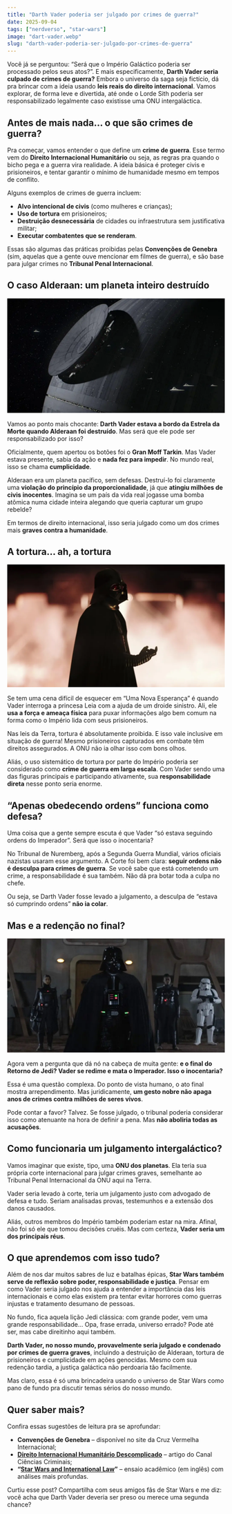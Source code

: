 ```yaml
---
title: "Darth Vader poderia ser julgado por crimes de guerra?"
date: 2025-09-04
tags: ["nerdverso", "star-wars"]
image: "dart-vader.webp"
slug: "darth-vader-poderia-ser-julgado-por-crimes-de-guerra"
---
```


Você já se perguntou: “Será que o Império Galáctico poderia ser processado pelos seus atos?”. E mais especificamente, **Darth Vader seria culpado de crimes de guerra?** Embora o universo da saga seja fictício, dá pra brincar com a ideia usando **leis reais do direito internacional**. Vamos explorar, de forma leve e divertida, até onde o Lorde Sith poderia ser responsabilizado legalmente caso existisse uma ONU intergaláctica.

## Antes de mais nada... o que são crimes de guerra?

Pra começar, vamos entender o que define um **crime de guerra**. Esse termo vem do **Direito Internacional Humanitário** ou seja, as regras pra quando o bicho pega e a guerra vira realidade. A ideia básica é proteger civis e prisioneiros, e tentar garantir o mínimo de humanidade mesmo em tempos de conflito.

Alguns exemplos de crimes de guerra incluem:

*   **Alvo intencional de civis** (como mulheres e crianças);
*   **Uso de tortura** em prisioneiros;
*   **Destruição desnecessária** de cidades ou infraestrutura sem justificativa militar;
*   **Executar combatentes que se renderam**.

Essas são algumas das práticas proibidas pelas **Convenções de Genebra** (sim, aquelas que a gente ouve mencionar em filmes de guerra), e são base para julgar crimes no **Tribunal Penal Internacional**.

## O caso Alderaan: um planeta inteiro destruído

![Alderaan](dart3.webp)

Vamos ao ponto mais chocante: **Darth Vader estava a bordo da Estrela da Morte quando Alderaan foi destruído**. Mas será que ele pode ser responsabilizado por isso?

Oficialmente, quem apertou os botões foi o **Gran Moff Tarkin**. Mas Vader estava presente, sabia da ação e **nada fez para impedir**. No mundo real, isso se chama **cumplicidade**.

Alderaan era um planeta pacífico, sem defesas. Destruí-lo foi claramente uma **violação do princípio da proporcionalidade**, já que **atingiu milhões de civis inocentes**. Imagina se um país da vida real jogasse uma bomba atômica numa cidade inteira alegando que queria capturar um grupo rebelde?

Em termos de direito internacional, isso seria julgado como um dos crimes mais **graves contra a humanidade**.

## A tortura... ah, a tortura

![dart-vader](dart2.webp)

Se tem uma cena difícil de esquecer em “Uma Nova Esperança” é quando Vader interroga a princesa Leia com a ajuda de um droide sinistro. Ali, ele **usa a força e ameaça física** para puxar informações algo bem comum na forma como o Império lida com seus prisioneiros.

Nas leis da Terra, tortura é absolutamente proibida. E isso vale inclusive em situação de guerra! Mesmo prisioneiros capturados em combate têm direitos assegurados. A ONU não ia olhar isso com bons olhos.

Aliás, o uso sistemático de tortura por parte do Império poderia ser considerado como **crime de guerra em larga escala**. Com Vader sendo uma das figuras principais e participando ativamente, sua **responsabilidade direta** nesse ponto seria enorme.

## “Apenas obedecendo ordens” funciona como defesa?

Uma coisa que a gente sempre escuta é que Vader “só estava seguindo ordens do Imperador”. Será que isso o inocentaria?

No Tribunal de Nuremberg, após a Segunda Guerra Mundial, vários oficiais nazistas usaram esse argumento. A Corte foi bem clara: **seguir ordens não é desculpa para crimes de guerra**. Se você sabe que está cometendo um crime, a responsabilidade é sua também. Não dá pra botar toda a culpa no chefe.

Ou seja, se Darth Vader fosse levado a julgamento, a desculpa de “estava só cumprindo ordens” **não ia colar**.

## Mas e a redenção no final?

![dart-vader](dart1.webp)

Agora vem a pergunta que dá nó na cabeça de muita gente: **e o final do Retorno de Jedi? Vader se redime e mata o Imperador. Isso o inocentaria?**

Essa é uma questão complexa. Do ponto de vista humano, o ato final mostra arrependimento. Mas juridicamente, **um gesto nobre não apaga anos de crimes contra milhões de seres vivos**.

Pode contar a favor? Talvez. Se fosse julgado, o tribunal poderia considerar isso como atenuante na hora de definir a pena. Mas **não aboliria todas as acusações**.

## Como funcionaria um julgamento intergaláctico?

Vamos imaginar que existe, tipo, uma **ONU dos planetas**. Ela teria sua própria corte internacional para julgar crimes graves, semelhante ao Tribunal Penal Internacional da ONU aqui na Terra.

Vader seria levado à corte, teria um julgamento justo com advogado de defesa e tudo. Seriam analisadas provas, testemunhos e a extensão dos danos causados.

Aliás, outros membros do Império também poderiam estar na mira. Afinal, não foi só ele que tomou decisões cruéis. Mas com certeza, **Vader seria um dos principais réus**.

## O que aprendemos com isso tudo?

Além de nos dar muitos sabres de luz e batalhas épicas, **Star Wars também serve de reflexão sobre poder, responsabilidade e justiça**. Pensar em como Vader seria julgado nos ajuda a entender a importância das leis internacionais e como elas existem pra tentar evitar horrores como guerras injustas e tratamento desumano de pessoas.

No fundo, fica aquela lição Jedi clássica: com grande poder, vem uma grande responsabilidade... Opa, frase errada, universo errado? Pode até ser, mas cabe direitinho aqui também.

**Darth Vader, no nosso mundo, provavelmente seria julgado e condenado por crimes de guerra graves**, incluindo a destruição de Alderaan, tortura de prisioneiros e cumplicidade em ações genocidas. Mesmo com sua redenção tardia, a justiça galáctica não perdoaria tão facilmente.

Mas claro, essa é só uma brincadeira usando o universo de Star Wars como pano de fundo pra discutir temas sérios do nosso mundo.

## Quer saber mais?

Confira essas sugestões de leitura pra se aprofundar:

*   **Convenções de Genebra** – disponível no site da Cruz Vermelha Internacional;
*   **[Direito Internacional Humanitário Descomplicado](https://www.icrc.org/pt/document/o-que-e-o-direito-internacional-humanitario)** – artigo do Canal Ciências Criminais;
*   **“[Star Wars and International Law](https://opiniojuris.org/2024/10/28/fourth-annual-symposium-on-pop-culture-and-international-law-jurisdiction-in-star-wars-andor-twail-perspectives-and-current-lessons-for-a-galaxy-not-so-far-away/)”** – ensaio acadêmico (em inglês) com análises mais profundas.

Curtiu esse post? Compartilha com seus amigos fãs de Star Wars e me diz: você acha que Darth Vader deveria ser preso ou merece uma segunda chance?